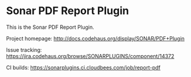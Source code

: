 Sonar PDF Report Plugin
=========================

This is the Sonar PDF Report Plugin.

Project homepage:
http://docs.codehaus.org/display/SONAR/PDF+Plugin

Issue tracking:
https://jira.codehaus.org/browse/SONARPLUGINS/component/14372

CI builds:
https://sonarplugins.ci.cloudbees.com/job/report-pdf

